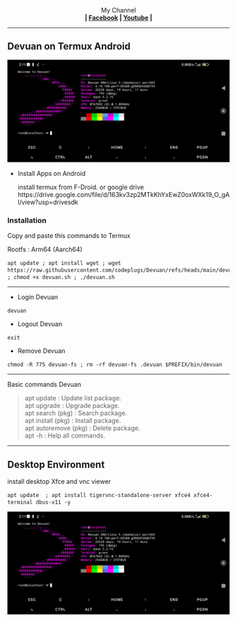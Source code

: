 <p align="center">My Channel</br><b> | <a href="https://m.facebook.com/codeplugs/">Facebook</a> |  <a href="https://m.youtube.com/@codeplug756">Youtube</a> |</b></p>

 --- 
## Devuan on Termux Android
 <img src="https://raw.githubusercontent.com/codeplugs/Devuan/refs/heads/main/Screenshot_2025-05-21-02-11-33-776_com.termux.jpg"> 

* Install Apps on Android
     <p>install termux from F-Droid. or google drive https://drive.google.com/file/d/163kv3zp2MTkKhYxEwZ0oxWXk19_O_gAl/view?usp=drivesdk </p>

### Installation

Copy and paste this commands to Termux
 <br/><p/>
Rootfs : Arm64 (Aarch64)
```
apt update ; apt install wget ; wget https://raw.githubusercontent.com/codeplugs/Devuan/refs/heads/main/devuan.sh ; chmod +x devuan.sh ; ./devuan.sh
```


---
* Login Devuan
```
devuan
```

* Logout Devuan
```
exit
```

* Remove Devuan
```
chmod -R 775 devuan-fs ; rm -rf devuan-fs .devuan $PREFIX/bin/devuan
```
---
Basic commands Devuan
> apt update : Update list package.</br>
> apt upgrade : Upgrade package.</br>
> apt search (pkg) : Search package.</br>
> apt install (pkg) : Install package.</br>
> apt autoremove (pkg) : Delete package.</br>
> apt -h : Help all commands.

---
## Desktop Environment

install desktop Xfce and vnc viewer
```
apt update  ; apt install tigervnc-standalone-server xfce4 xfce4-terminal dbus-x11 -y
```
<img src="https://raw.githubusercontent.com/codeplugs/Devuan/refs/heads/main/Screenshot_2025-05-21-02-11-33-776_com.termux.jpg"> 
